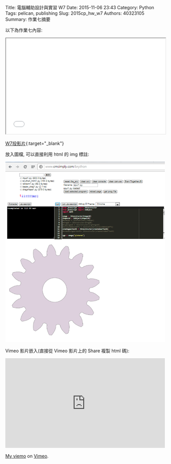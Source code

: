 Title: 電腦輔助設計與實習  W7
Date: 2015-11-06 23:43
Category: Python
Tags: pelican, publishing
Slug: 2015cp_hw_w7
Authors: 40323105
Summary: 作業七摘要

以下為作業七內容:

<iframe src="40323105_cp_w7_p.html" width="500" height="300"></iframe>

[W7投影片](40323105_cp_w7_p.html){:target="_blank"}



放入圖檔, 可以直接利用 html 的 img 標註:

<img src="images/spur.png" width="500" alt="正齒輪繪圖"></img>

Vimeo 影片嵌入(直接從 Vimeo 影片上的 Share 複製 html 碼):

<iframe src="https://player.vimeo.com/video/144879246" width="500" height="281" frameborder="0" webkitallowfullscreen mozallowfullscreen allowfullscreen></iframe> <p><a href="https://vimeo.com/144879246">My  viemo</a> on <a href="https://vimeo.com/home/myvideos">Vimeo</a>.</p>